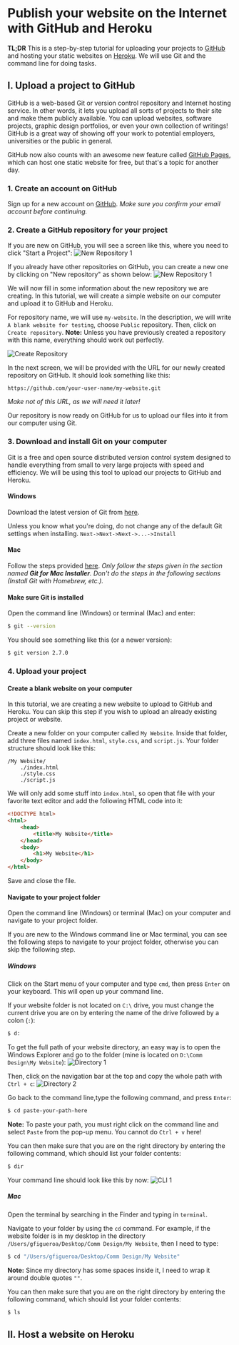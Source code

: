 # Publish your website on the Internet with GitHub and Heroku

**TL;DR** This is a step-by-step tutorial for uploading your projects to [GitHub](http://github.com/) and hosting your static websites on [Heroku](http://heroku.com). We will use Git and the command line for doing tasks.

## I. Upload a project to GitHub
GitHub is a web-based Git or version control repository and Internet hosting service. In other words, it lets you upload all sorts of projects to their site and make them publicly available. You can upload websites, software projects, graphic design portfolios, or even your own collection of writings! GitHub is a great way of showing off your work to potential employers, universities or the public in general.

GitHub now also counts with an awesome new feature called [GitHub Pages](http://pages.github.com/), which can host one static website for free, but that's a topic for another day.

### 1. Create an account on GitHub
Sign up for a new account on [GitHub](http://github.com/).
*Make sure you confirm your email account before continuing.*

### 2. Create a GitHub repository for your project
If you are new on GitHub, you will see a screen like this, where you need to click "Start a Project":
![New Repository 1](./new_repo1.png)

If you already have other repositories on GitHub, you can create a new one by clicking on "New repository" as shown below:
![New Repository 1](./new_repo2.png)

We will now fill in some information about the new repository we are creating. In this tutorial, we will create a simple website on our computer and upload it to GitHub and Heroku.

For repository name, we will use `my-website`. In the description, we will write `A blank website for testing`, choose `Public` repository. Then, click on `Create repository`. 
**Note:** Unless you have previously created a repository with this name, everything should work out perfectly.

![Create Repository](./create_repo.png)

In the next screen, we will be provided with the URL for our newly created repository on GitHub. It should look something like this:
```
https://github.com/your-user-name/my-website.git
```

*Make not of this URL, as we will need it later!*

Our repository is now ready on GitHub for us to upload our files into it from our computer using Git.

### 3. Download and install Git on your computer
Git is a free and open source distributed version control system designed to handle everything from small to very large projects with speed and efficiency. We will be using this tool to upload our projects to GitHub and Heroku.

#### Windows
Download the latest version of Git from [here](http://git-for-windows.github.io/).

Unless you know what you're doing, do not change any of the default Git settings when installing.
`Next->Next->Next->...->Install`

#### Mac
Follow the steps provided [here](http://www.atlassian.com/git/tutorials/install-git).
*Only follow the steps given in the section named **Git for Mac Installer**. Don't do the steps in the following sections (Install Git with Homebrew, etc.).*

#### Make sure Git is installed
Open the command line (Windows) or terminal (Mac) and enter:
```sh
$ git --version
```

You should see something like this (or a newer version):
```sh
$ git version 2.7.0
```

### 4. Upload your project

#### Create a blank website on your computer
In this tutorial, we are creating a new website to upload to GitHub and Heroku. You can skip this step if you wish to upload an already existing project or website.

Create a new folder on your computer called `My Website`. Inside that folder, add three files named `index.html`, `style.css`, and `script.js`. Your folder structure should look like this:
```
/My Website/
    ./index.html
    ./style.css
    ./script.js
```

We will only add some stuff into `index.html`, so open that file with your favorite text editor and add the following HTML code into it:
```html
<!DOCTYPE html>
<html>
	<head>
		<title>My Website</title>
	</head>
	<body>
		<h1>My Website</h1>
	</body>
</html>
```
Save and close the file.

#### Navigate to your project folder
Open the command line (Windows) or terminal (Mac) on your computer and navigate to your project folder.

If you are new to the Windows command line or Mac terminal, you can see the following steps to navigate to your project folder, otherwise you can skip the following step.

##### Windows
Click on the Start menu of your computer and type `cmd`, then press `Enter` on your keyboard. This will open up your command line.

If your website folder is not located on `C:\` drive, you must change the current drive you are on by entering the name of the drive followed by a colon (`:`):
```sh
$ d:
```
To get the full path of your website directory, an easy way is to open the Windows Explorer and go to the folder (mine is located on `D:\Comm Design\My Website`):
![Directory 1](./directory1.png)

Then, click on the navigation bar at the top and copy the whole path with `Ctrl + c`:
![Directory 2](./directory2.png)

Go back to the command line,type the following command, and press `Enter`:
```sh
$ cd paste-your-path-here
```
**Note:** To paste your path, you must right click on the command line and select `Paste` from the pop-up menu. You cannot do `Ctrl + v` here!

You can then make sure that you are on the right directory by entering the following command, which should list your folder contents:
```sh
$ dir
```

Your command line should look like this by now:
![CLI 1](./cli1.png)

##### Mac
Open the terminal by searching in the Finder and typing in `terminal`.

Navigate to your folder by using the `cd` command. For example, if the website folder is in my desktop in the directory `/Users/gfigueroa/Desktop/Comm Design/My Website`, then I need to type:
```sh
$ cd "/Users/gfigueroa/Desktop/Comm Design/My Website"
```
**Note:** Since my directory has some spaces inside it, I need to wrap it around double quotes `""`.

You can then make sure that you are on the right directory by entering the following command, which should list your folder contents:
```sh
$ ls
```

#### 

## II. Host a website on Heroku